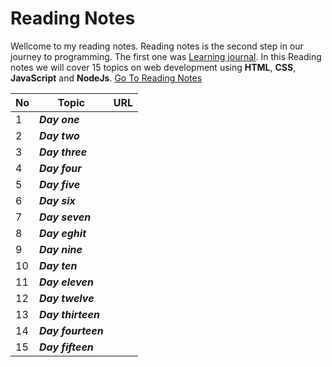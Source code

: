 # Reading Notes
Wellcome to my reading notes. Reading notes is the second step in our journey to programming. The first one was [Learning journal](https://ahmadhirthani.github.io/learning-journal/).
In this Reading notes we will cover 15 topics on web development using **HTML**, **CSS**, **JavaScript** and **NodeJs**. [Go To Reading Notes](https://ahmadhirthani.github.io/reading-notes/)


**No** | **Topic** | **URL**
--- | --- | ---
1  | *__Day one__* | [](https://ahmadhirthani.github.io/learning-journal/markdown)
2  | *__Day two__* | [](https://ahmadhirthani.github.io/learning-journal/growth_mindset)
3  | *__Day three__* | [](https://ahmadhirthani.github.io/learning-journal/coders_computer)
4  | *__Day four__* | [](https://ahmadhirthani.github.io/learning-journal/html)
5  | *__Day five__* | [](https://ahmadhirthani.github.io/learning-journal/css)
6  | *__Day six__* | [](https://ahmadhirthani.github.io/learning-journal/git)
7  | *__Day seven__* | [](https://ahmadhirthani.github.io/learning-journal/javascript)
8  | *__Day eghit__* | [](https://ahmadhirthani.github.io/learning-journal/howComputerWrorks)
9  | *__Day nine__* | [](https://ahmadhirthani.github.io/learning-journal/jsprogramming)
10 | *__Day ten__* | [](https://ahmadhirthani.github.io/learning-journal/operatorsAndLoops)
11 | *__Day eleven__* | [](https://ahmadhirthani.github.io/learning-journal/operatorsAndLoops)
12 | *__Day twelve__* | [](https://ahmadhirthani.github.io/learning-journal/operatorsAndLoops)
13 | *__Day thirteen__* | [](https://ahmadhirthani.github.io/learning-journal/operatorsAndLoops)
14 | *__Day fourteen__* | [](https://ahmadhirthani.github.io/learning-journal/operatorsAndLoops)
15 | *__Day fifteen__* | [](https://ahmadhirthani.github.io/learning-journal/operatorsAndLoops)
